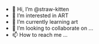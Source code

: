 - 👋 Hi, I’m @straw-kitten
- 👀 I’m interested in ART
- 🌱 I’m currently learning art
- 💞️ I’m looking to collaborate on ...
- 📫 How to reach me ...

<!---
straw-kitten/straw-kitten is a ✨ special ✨ repository because its `README.md` (this file) appears on your GitHub profile.
You can click the Preview link to take a look at your changes.
--->
